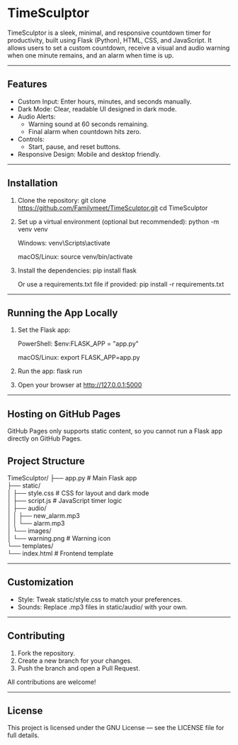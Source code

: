 # TimeSculptor

TimeSculptor is a sleek, minimal, and responsive countdown timer for productivity, built using Flask (Python), HTML, CSS, and JavaScript. It allows users to set a custom countdown, receive a visual and audio warning when one minute remains, and an alarm when time is up.

---

## Features

- Custom Input: Enter hours, minutes, and seconds manually.
- Dark Mode: Clear, readable UI designed in dark mode.
- Audio Alerts:
  - Warning sound at 60 seconds remaining.
  - Final alarm when countdown hits zero.
- Controls:
  - Start, pause, and reset buttons.
- Responsive Design: Mobile and desktop friendly.

---

## Installation

1. Clone the repository:
   git clone https://github.com/Familymeet/TimeSculptor.git
   cd TimeSculptor

2. Set up a virtual environment (optional but recommended):
   python -m venv venv

   Windows:
   venv\Scripts\activate

   macOS/Linux:
   source venv/bin/activate

3. Install the dependencies:
   pip install flask

   Or use a requirements.txt file if provided:
   pip install -r requirements.txt

---

## Running the App Locally

1. Set the Flask app:

   PowerShell:
   $env:FLASK_APP = "app.py"

   macOS/Linux:
   export FLASK_APP=app.py

2. Run the app:
   flask run

3. Open your browser at http://127.0.0.1:5000

---

## Hosting on GitHub Pages

GitHub Pages only supports static content, so you cannot run a Flask app directly on GitHub Pages.


## Project Structure

TimeSculptor/
├── app.py               # Main Flask app  
├── static/  
│   ├── style.css        # CSS for layout and dark mode  
│   ├── script.js        # JavaScript timer logic  
│   ├── audio/  
│   │   ├── new_alarm.mp3  
│   │   └── alarm.mp3  
│   └── images/  
│       └── warning.png  # Warning icon  
└── templates/  
    └── index.html       # Frontend template

---

## Customization

- Style: Tweak static/style.css to match your preferences.
- Sounds: Replace .mp3 files in static/audio/ with your own.

---

## Contributing

1. Fork the repository.
2. Create a new branch for your changes.
3. Push the branch and open a Pull Request.

All contributions are welcome!

---

## License

This project is licensed under the GNU License — see the LICENSE file for full details.
